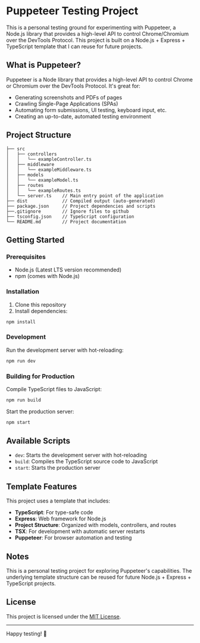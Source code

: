 # Puppeteer Testing Project

This is a personal testing ground for experimenting with Puppeteer, a Node.js library that provides a high-level API to control Chrome/Chromium over the DevTools Protocol. This project is built on a Node.js + Express + TypeScript template that I can reuse for future projects.

## What is Puppeteer?

Puppeteer is a Node library that provides a high-level API to control Chrome or Chromium over the DevTools Protocol. It's great for:

- Generating screenshots and PDFs of pages
- Crawling Single-Page Applications (SPAs)
- Automating form submissions, UI testing, keyboard input, etc.
- Creating an up-to-date, automated testing environment

## Project Structure

```
├── src
│   ├── controllers
│   │   └── exampleController.ts
│   ├── middleware
│   │   └── exampleMiddleware.ts
│   ├── models
│   │   └── exampleModel.ts
│   ├── routes
│   │   └── exampleRoutes.ts
│   └── server.ts    // Main entry point of the application
├── dist             // Compiled output (auto-generated)
├── package.json     // Project dependencies and scripts
├──.gitignore        // Ignore files to github
├── tsconfig.json    // TypeScript configuration
└── README.md        // Project documentation
```

## Getting Started

### Prerequisites

- Node.js (Latest LTS version recommended)
- npm (comes with Node.js)

### Installation

1. Clone this repository
2. Install dependencies:

```bash
npm install
```

### Development

Run the development server with hot-reloading:

```bash
npm run dev
```

### Building for Production

Compile TypeScript files to JavaScript:

```bash
npm run build
```

Start the production server:

```bash
npm start
```

## Available Scripts

- `dev`: Starts the development server with hot-reloading
- `build`: Compiles the TypeScript source code to JavaScript
- `start`: Starts the production server

## Template Features

This project uses a template that includes:

- **TypeScript**: For type-safe code
- **Express**: Web framework for Node.js
- **Project Structure**: Organized with models, controllers, and routes
- **TSX**: For development with automatic server restarts
- **Puppeteer**: For browser automation and testing

## Notes

This is a personal testing project for exploring Puppeteer's capabilities. The underlying template structure can be reused for future Node.js + Express + TypeScript projects.

## License

This project is licensed under the [MIT License](LICENSE).

---

Happy testing! 🎯
